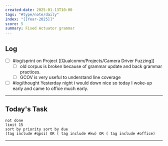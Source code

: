 ```yaml
---
created-date: 2025-01-13T10:00
tags: "#type/note/daily"
index: "[[Year-2025]]"
score: 5
summary: Fixed Actuator grammar
---
```


## Log
- [ ] #log/sprint on Project [[Qualcomm/Projects/Camera Driver Fuzzing]]
	- [ ] old corpus is broken because of grammar update and back grammar practices. 
	- [ ] GCOV is very useful to understand line coverage
- [ ] #log/thought Yesterday night i would down nice so today I woke-up early and came to office much early.

---

## Today's Task

```tasks
not done
limit 15
sort by priority sort by due
(tag include #qpsi) OR ( tag include #kw) OR ( tag include #office)
```
---
